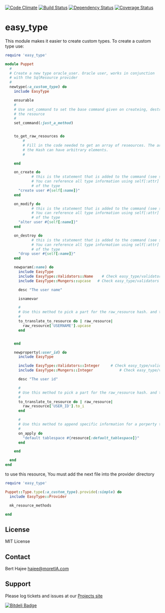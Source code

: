 [![Code Climate](https://codeclimate.com/github/hajee/easy_type.png)](https://codeclimate.com/github/hajee/easy_type) [![Build Status](https://travis-ci.org/hajee/easy_type.png)](https://travis-ci.org/hajee/easy_type) [![Dependency Status](https://gemnasium.com/hajee/easy_type.png)](https://gemnasium.com/hajee/easy_type) [![Coverage Status](https://coveralls.io/repos/hajee/easy_type/badge.png)](https://coveralls.io/r/hajee/easy_type)


easy_type
===============
This module makes it easier to create custom types. To create a custom type use:

```ruby
require 'easy_type'

module Puppet
  #
  # Create a new type oracle_user. Oracle user, works in conjunction 
  # with the SqlResource provider
  #
  newtype(:a_custom_type) do
    include EasyType

    ensurable
    #
    # Use set_command to set the base command given on createing, destroying and modifying 
    # the resource
    #
    set_command(:just_a_method)


    to_get_raw_resources do
    	#
    	# Fill in the code needed to get an array of reseources. The array must contain Hashes
    	# the Hash can have arbitrary elements. 
    	#

    end

    on_create do
			# this is the statement that is added to the command (see set_command) to create a resource
			# You can reference all type information using self[:attr] where :attr is a parameter or property 
			# of the type 
      "create user #{self[:name]}"
    end

    on_modify do
			# this is the statement that is added to the command (see set_command) to modify a resource
			# You can reference all type information using self[:attr] where :attr is a parameter or property 
			# of the type 
      "alter user #{self[:name]}"
    end

    on_destroy do
			# this is the statement that is added to the command (see set_command) to destroy a resource
			# You can reference all type information using self[:attr] where :attr is a parameter or property 
			# of the type 
      "drop user #{self[:name]}"
    end

    newparam(:name) do
      include EasyType
      include EasyType::Validators::Name 	# Check easy_type/validators for available validators
      include EasyType::Mungers::upcase   # Check easy_type/validators for available mungers

      desc "The user name"

      isnamevar

      #
      # Use this method to pick a part for the raw_resource hash. and translate it to the real resource hash
      #
      to_translate_to_resource do | raw_resource|
        raw_resource['USERNAME'].upcase
      end


    end

    newproperty(:user_id) do
      include EasyType

      include EasyType::Validators::Integer 	# Check easy_type/validators for available validators
      include EasyType::Mungers::Integer			# Check easy_type/validators for available mungers

      desc "The user id"

      #
      # Use this method to pick a part for the raw_resource hash. and translate it to the real resource hash
      #
      to_translate_to_resource do | raw_resource|
        raw_resource['USER_ID'].to_i
      end

      #
      # Use this method to append specific information for a porperty to the create or the update commands
      #
      on_apply do
        "default tablespace #{resource[:default_tablespace]}"
      end

    end

  end
end

```

to use this resource, You must add the next file into the provider directory

```ruby
require 'easy_type'

Puppet::Type.type(:a_custom_type).provide(:simple) do
  include EasyType::Provider

  mk_resource_methods

end
```


License
-------

MIT License


Contact
-------
Bert Hajee hajee@moretIA.com

Support
-------
Please log tickets and issues at our [Projects site](https://github.com/hajee/easy_type)


[![Bitdeli Badge](https://d2weczhvl823v0.cloudfront.net/hajee/easy_type/trend.png)](https://bitdeli.com/free "Bitdeli Badge")


